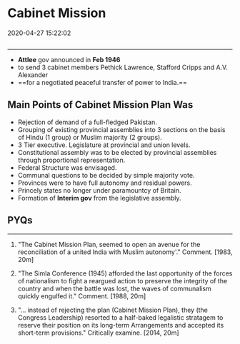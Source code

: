 # Cabinet Mission

2020-04-27 15:22:02

```toc
```

---

- **Attlee** gov announced in **Feb 1946**
- to send 3 cabinet members Pethick Lawrence, Stafford Cripps and A.V. Alexander
- ==for a negotiated peaceful transfer of power to India.==

## Main Points of Cabinet Mission Plan Was

- Rejection of demand of a full-fledged Pakistan.
- Grouping of existing provincial assemblies into 3 sections on the basis of Hindu (1 group) or Muslim majority (2 groups).
- 3 Tier executive. Legislature at provincial and union levels.
- Constitutional assembly was to be elected by provincial assemblies through proportional representation.
- Federal Structure was envisaged.
- Communal questions to be decided by simple majority vote.
- Provinces were to have full autonomy and residual powers.
- Princely states no longer under paramountcy of Britain.
- Formation of **Interim gov** from the legislative assembly.


## PYQs

---

1. "The Cabinet Mission Plan‚ seemed to open an avenue for the reconciliation of a united India with Muslim autonomy'." Comment. [1983, 20m]



1. "The Simla Conference (1945) afforded the last opportunity of the forces of nationalism to fight a reargued action to preserve the integrity of the country and when the battle was lost, the waves of communalism quickly engulfed it." Comment. [1988, 20m]


2. "… instead of rejecting the plan (Cabinet Mission Plan), they (the Congress Leadership) resorted to a half-baked legalistic stratagem to reserve their position on its long-term Arrangements and accepted its short-term provisions." Critically examine. [2014, 20m]
